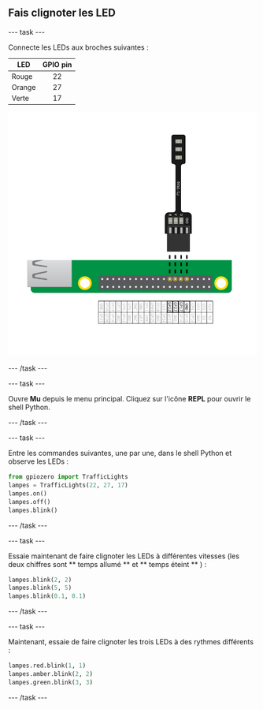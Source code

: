 ## Fais clignoter les LED

\--- task \---

Connecte les LEDs aux broches suivantes :

| LED    | GPIO pin |
| ------ |:--------:|
| Rouge  |    22    |
| Orange |    27    |
| Verte  |    17    |

![pi stop connecté aux gpio 22, 27, 17 et masse](images/Traffic-Lights-Diagram.png)

\--- /task \---

\--- task \---

Ouvre **Mu** depuis le menu principal. Cliquez sur l'icône **REPL** pour ouvrir le shell Python.

\--- /task \---

\--- task \---

Entre les commandes suivantes, une par une, dans le shell Python et observe les LEDs :

```python
from gpiozero import TrafficLights
lampes = TrafficLights(22, 27, 17)
lampes.on()
lampes.off()
lampes.blink()
```

\--- /task \---

\--- task \---

Essaie maintenant de faire clignoter les LEDs à différentes vitesses (les deux chiffres sont ** temps allumé ** et ** temps éteint ** ) :

```python
lampes.blink(2, 2)
lampes.blink(5, 5)
lampes.blink(0.1, 0.1)
```

\--- /task \---

\--- task \---

Maintenant, essaie de faire clignoter les trois LEDs à des rythmes différents :

```python
lampes.red.blink(1, 1)
lampes.amber.blink(2, 2)
lampes.green.blink(3, 3)
```

\--- /task \---
